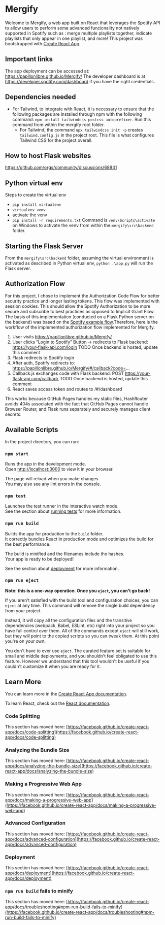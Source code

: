 # Mergify
Welcome to Mergify, a web app built on React that leverages the Spotify API to allow users to perform some advanced funcionality not natively supported in Spotify such as : merge multiple playlists together, indicate playlists that only appear in one playlist, and more! This project was bootstrapped with [Create React App](https://github.com/facebook/create-react-app).

## Important links
The app deployment can be accessed at: https://papillonlibre.github.io/Mergify/
The developer dashboard is at https://developer.spotify.com/dashboard if you have the right credentials.

## Dependencies needed

- For Tailwind, to integrate with React, it is necessary to ensure that the following packages are installed through npm with the following command: `npm install tailwindcss postcss autoprefixer`. Run this command from within the mergify root folder.
    - For Tailwind, the command `npx tailwindcss init -p` creates `tailwind.config.js` in the project root. This file is what configures Tailwind CSS for the project overall.

## How to host Flask websites
https://github.com/orgs/community/discussions/68841


## Python virtual env

Steps to create the virtual env
- `pip install virtualenv`
- `virtualenv venv`
- activate the venv
- `pip install -r requirements.txt`
Command is `venv\Scripts\activate` on Windows to activate the venv from within the `mergify\src\backend` folder.

## Starting the Flask Server
From the `mergify\src\backend` folder, assuming the virtual environment is activated as described in Python virtual env, `python .\app.py` will run the Flask server.

## Authorization Flow

For this project, I chose to implement the Authorization Code Flow for better security practice and longer lasting tokens. This flow was implemented with session cookies. This should allow the Spotify Authorization to be more secure and subscribe to best practices as opposed to Implicit Grant Flow. The basis of this implementation (conducted on a Flask Python server on the backend) was based on the [Spotify example flow](https://developer.spotify.com/documentation/web-api/tutorials/code-flow).Therefore, here is the workflow of the implemented authorization flow implemented for Mergify.

1. User visits https://papillonlibre.github.io/Mergify/
2. User clicks “Login to Spotify”  Button → redirects to Flask backend: https://your-flask-api.com/login TODO Once backend is hosted, update this comment
3. Flask redirects to Spotify login
4. After auth, Spotify redirects to: https://papillonlibre.github.io/Mergify/#/callback?code=...
5. Callback.js exchanges code with Flask backend: POST https://your-flask-api.com/callback TODO Once backend is hosted, update this comment
6. React saves access token and routes to /#/dashboard

This works because GitHub Pages handles my static files, HashRouter avoids 404s associated with the fact that GitHub Pages cannot handle Browser Router, and Flask runs separately and securely manages client secrets. 


## Available Scripts

In the project directory, you can run:

### `npm start`

Runs the app in the development mode.\
Open [http://localhost:3000](http://localhost:3000) to view it in your browser.

The page will reload when you make changes.\
You may also see any lint errors in the console.

### `npm test`

Launches the test runner in the interactive watch mode.\
See the section about [running tests](https://facebook.github.io/create-react-app/docs/running-tests) for more information.

### `npm run build`

Builds the app for production to the `build` folder.\
It correctly bundles React in production mode and optimizes the build for the best performance.

The build is minified and the filenames include the hashes.\
Your app is ready to be deployed!

See the section about [deployment](https://facebook.github.io/create-react-app/docs/deployment) for more information.

### `npm run eject`

**Note: this is a one-way operation. Once you `eject`, you can't go back!**

If you aren't satisfied with the build tool and configuration choices, you can `eject` at any time. This command will remove the single build dependency from your project.

Instead, it will copy all the configuration files and the transitive dependencies (webpack, Babel, ESLint, etc) right into your project so you have full control over them. All of the commands except `eject` will still work, but they will point to the copied scripts so you can tweak them. At this point you're on your own.

You don't have to ever use `eject`. The curated feature set is suitable for small and middle deployments, and you shouldn't feel obligated to use this feature. However we understand that this tool wouldn't be useful if you couldn't customize it when you are ready for it.

## Learn More

You can learn more in the [Create React App documentation](https://facebook.github.io/create-react-app/docs/getting-started).

To learn React, check out the [React documentation](https://reactjs.org/).

### Code Splitting

This section has moved here: [https://facebook.github.io/create-react-app/docs/code-splitting](https://facebook.github.io/create-react-app/docs/code-splitting)

### Analyzing the Bundle Size

This section has moved here: [https://facebook.github.io/create-react-app/docs/analyzing-the-bundle-size](https://facebook.github.io/create-react-app/docs/analyzing-the-bundle-size)

### Making a Progressive Web App

This section has moved here: [https://facebook.github.io/create-react-app/docs/making-a-progressive-web-app](https://facebook.github.io/create-react-app/docs/making-a-progressive-web-app)

### Advanced Configuration

This section has moved here: [https://facebook.github.io/create-react-app/docs/advanced-configuration](https://facebook.github.io/create-react-app/docs/advanced-configuration)

### Deployment

This section has moved here: [https://facebook.github.io/create-react-app/docs/deployment](https://facebook.github.io/create-react-app/docs/deployment)

### `npm run build` fails to minify

This section has moved here: [https://facebook.github.io/create-react-app/docs/troubleshooting#npm-run-build-fails-to-minify](https://facebook.github.io/create-react-app/docs/troubleshooting#npm-run-build-fails-to-minify)
